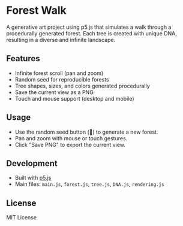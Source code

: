# Forest Walk

A generative art project using p5.js that simulates a walk through a procedurally generated forest. Each tree is created with unique DNA, resulting in a diverse and infinite landscape.

## Features
- Infinite forest scroll (pan and zoom)
- Random seed for reproducible forests
- Tree shapes, sizes, and colors generated procedurally
- Save the current view as a PNG
- Touch and mouse support (desktop and mobile)

## Usage
- Use the random seed button (🎲) to generate a new forest.
- Pan and zoom with mouse or touch gestures.
- Click "Save PNG" to export the current view.

## Development
- Built with [p5.js](https://p5js.org/)
- Main files: `main.js`, `forest.js`, `tree.js`, `DNA.js`, `rendering.js`

## License
MIT License
